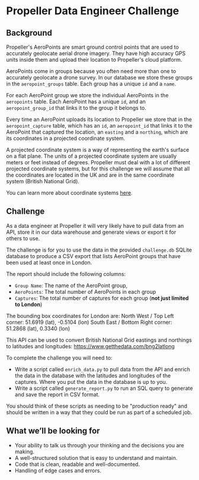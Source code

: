 # Propeller Data Engineer Challenge

## Background

Propeller's AeroPoints are smart ground control points that are used to accurately geolocate aerial drone imagery. They have high accuracy GPS units inside them and upload their location to Propeller's cloud platform.

AeroPoints come in groups because you often need more than one to accurately geolocate a drone survey. In our database we store these groups in the `aeropoint_groups` table. Each group has a unique `id` and a `name`.

For each AeroPoint group we store the individual AeroPoints in the `aeropoints` table. Each AeroPoint has a unique `id`, and an `aeropoint_group_id` that links it to the group it belongs to.

Every time an AeroPoint uploads its location to Propeller we store that in the `aeropoint_capture` table, which has an `id`, an `aeropoint_id` that links it to the AeroPoint that captured the location, an `easting` and a `northing`, which are its coordinates in a projected coordinate system.

A projected coordinate system is a way of representing the earth's surface on a flat plane. The units of a projected coordinate system are usually meters or feet instead of degrees. Propeller must deal with a lot of different projected coordinate systems, but for this challenge we will assume that all the coordinates are located in the UK and are in the same coordinate system (British National Grid).

You can learn more about coordinate systems [here](https://www.propelleraero.com/blog/understanding-coordinate-systems-and-map-projections/).

## Challenge

As a data engineer at Propeller it will very likely have to pull data from an API, store it in our data warehouse and generate views or export it for others to use.

The challenge is for you to use the data in the provided `challenge.db` SQLite database to produce a CSV export that lists AeroPoint groups that have been used at least once in London.

The report should include the following columns:

- `Group Name`: The name of the AeroPoint group,
- `AeroPoints`: The total number of AeroPoints in each group
- `Captures`: The total number of captures for each group (**not just limited to London**)

The bounding box coordinates for London are:
North West / Top Left corner: 51.6919 (lat), -0.5104 (lon)
South East / Bottom Right corner: 51.2868 (lat), 0.3340 (lon)

This API can be used to convert British National Grid eastings and northings to latitudes and longitudes: https://www.getthedata.com/bng2latlong

To complete the challenge you will need to:

- Write a script called `enrich_data.py` to pull data from the API and enrich the data in the database with the latitudes and longitudes of the captures. Where you put the data in the database is up to you.
- Write a script called `generate_report.py` to run an SQL query to generate and save the report in CSV format.

You should think of these scripts as needing to be "production ready" and should be written in a way that they could be run as part of a scheduled job.

## What we’ll be looking for

- Your ability to talk us through your thinking and the decisions you are making.
- A well-structured solution that is easy to understand and maintain.
- Code that is clean, readable and well-documented.
- Handling of edge cases and errors.
